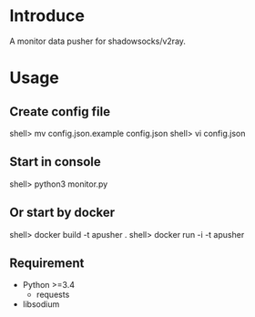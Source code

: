 # Introduce

A monitor data pusher for shadowsocks/v2ray.

# Usage

## Create config file

shell> mv config.json.example config.json
shell> vi config.json

## Start in console

shell> python3 monitor.py

## Or start by docker
shell> docker build -t apusher .
shell> docker run -i -t apusher

## Requirement ##

- Python >=3.4
  - requests
- libsodium
